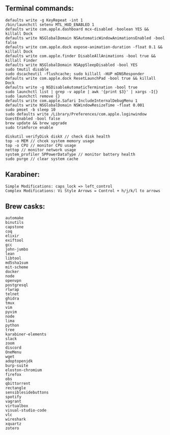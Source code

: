 ## Terminal commands:
    defaults write -g KeyRepeat -int 1
    /bin/launchctl setenv MTL_HUD_ENABLED 1
    defaults write com.apple.dashboard mcx-disabled -boolean YES && killall Dock
    defaults write NSGlobalDomain NSAutomaticWindowAnimationsEnabled -bool false
    defaults write com.apple.dock expose-animation-duration -float 0.1 && killall Dock
    defaults write com.apple.finder DisableAllAnimations -bool true && killall Finder
    defaults write NSGlobalDomain NSAppSleepDisabled -bool YES
    sudo tmutil disable
    sudo dscacheutil -flushcache; sudo killall -HUP mDNSResponder
    defaults write com.apple.dock ResetLaunchPad -bool true && killall Dock
    defaults write -g NSDisableAutomaticTermination -bool true
    sudo launchctl list | grep -v apple | awk '{print $3}' | xargs -I{} sudo launchctl remove {}
    defaults write com.apple.Safari IncludeInternalDebugMenu 1
    defaults write NSGlobalDomain NSWindowResizeTime -float 0.001
    sudo pmset -b sleep 10
    sudo defaults write /Library/Preferences/com.apple.loginwindow GuestEnabled -bool false
    brew update && brew upgrade
    sudo trimforce enable

    diskutil verifyDisk diskX // check disk health
    top -o MEM // chcek system memory usage
    top -o CPU // monitor CPU usage
    nettop // monitor network usage
    system_profiler SPPowerDataType // monitor battery health
    sudo purge // clear system cache

## Karabiner:
    Simple Modifications: caps_lock => left_control
    Complex Modifications: Vi Style Arrows = Control + h/j/k/l to arrows
    
## Brew casks:
    automake
    binutils
    capstone
    coq
    elixir
    exiftool
    gcc
    john-jumbo
    lean
    libtool
    md5sha1sum
    mit-scheme
    docker
    node
    openvpn
    postgresql
    rlwrap
    telnet
    ghidra
    tmux
    vim
    pyvim
    node
    lima
    python
    tree
    karabiner-elements
    slack
    zoom
    discord
    OneMenu
    wget
    adoptopenjdk
    burp-suite
    eloston-chromium
    firefox
    obs
    qbittorrent
    rectangle
    sensiblesidebuttons
    spotify
    vagrant
    virtualbox
    visual-studio-code
    vlc
    wireshark
    xquartz
    zotero
